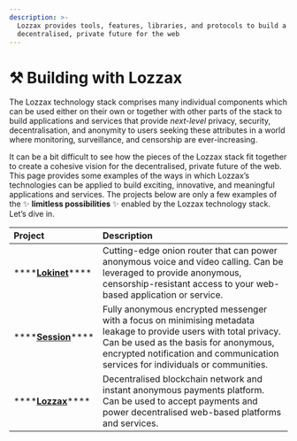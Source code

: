 ```yaml
---
description: >-
  Lozzax provides tools, features, libraries, and protocols to build a
  decentralised, private future for the web
---
```


# ⚒️ Building with Lozzax

The Lozzax technology stack comprises many individual components which can be used either on their own or together with other parts of the stack to build applications and services that provide _next-level_  privacy, security, decentralisation, and anonymity to users seeking these attributes in a world where monitoring, surveillance, and censorship are ever-increasing.

It can be a bit difficult to see how the pieces of the Lozzax stack fit together to create a cohesive vision for the decentralised, private future of the web. This page provides some examples of the ways in which Lozzax’s technologies can be applied to build exciting, innovative, and meaningful applications and services. The projects below are only a few examples of the ✨ **limitless possibilities** ✨ enabled by the Lozzax technology stack. Let’s dive in.

| Project | Description |
| :--- | :--- |
| \*\*\*\*[**Lokinet**](lokinet.md)\*\*\*\* | Cutting-edge onion router that can power anonymous voice and video calling. Can be leveraged to provide anonymous, censorship-resistant access to your web-based application or service. |
| \*\*\*\*[**Session**](session.md)\*\*\*\* | Fully anonymous encrypted messenger with a focus on minimising metadata leakage to provide users with total privacy. Can be used as the basis for anonymous, encrypted notification and communication services for individuals or communities. |
| \*\*\*\*[**Lozzax**](lozzax.md)\*\*\*\* | Decentralised blockchain network and instant anonymous payments platform. Can be used to accept payments and power decentralised web-based platforms and services. |




